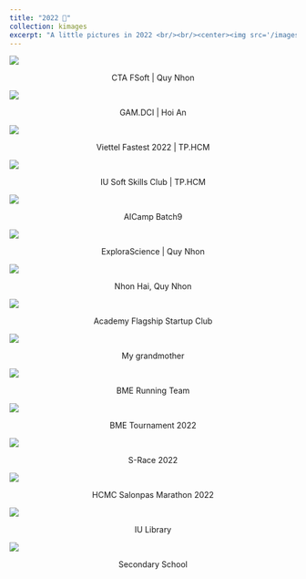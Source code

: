```yaml
---
title: "2022 🚀"
collection: kimages
excerpt: "A little pictures in 2022 <br/><br/><center><img src='/images/2022.jpg' width='70%'></center>"
---
```


<img src="/images/2022/cta2022.jpg">
<p style="text-align: center;">CTA FSoft | Quy Nhon</p>

<img src="/images/2022/gamdci2022.jpg">
<p style="text-align: center;">GAM.DCI | Hoi An </p>

<img src="/images/2022/viettelfastest2022.jpg">
<p style="text-align: center;">Viettel Fastest 2022 | TP.HCM </p>

<img src="/images/2022/ssc2022.jpg">
<p style="text-align: center;">IU Soft Skills Club | TP.HCM </p>

<img src="/images/2022/aicampbatch9.jpg">
<p style="text-align: center;">AICamp Batch9</p>

<img src="/images/2022/mother.jpg">
<p style="text-align: center;">ExploraScience | Quy Nhon</p>

<img src="/images/2022/nhonhai.jpg">
<p style="text-align: center;">Nhon Hai, Quy Nhon</p>

<img src="/images/2022/acaflagshipquynhon.jpg">
<p style="text-align: center;">Academy Flagship Startup Club</p>

<img src="/images/2022/ngoai2022.jpg">
<p style="text-align: center;">My grandmother</p>

<img src="/images/2022/bmerunning.jpg">
<p style="text-align: center;">BME Running Team</p>

<img src="/images/2022/bmesport2022.jpg">
<p style="text-align: center;">BME Tournament 2022</p>

<img src="/images/2022/srace2022.jpg">
<p style="text-align: center;">S-Race 2022</p>

<img src="/images/2022/hcmcmarathon2022.jpg">
<p style="text-align: center;">HCMC Salonpas Marathon 2022</p>

<img src="/images/2022/thuvienIU.jpg">
<p style="text-align: center;">IU Library</p>

<img src="/images/2022/9a2022.jpg">
<p style="text-align: center;">Secondary School</p>